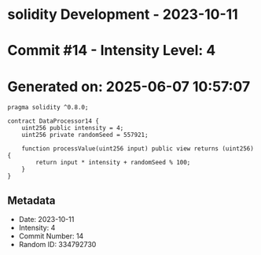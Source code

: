 ﻿# solidity Development - 2023-10-11
# Commit #14 - Intensity Level: 4
# Generated on: 2025-06-07 10:57:07
```solidity
pragma solidity ^0.8.0;

contract DataProcessor14 {
    uint256 public intensity = 4;
    uint256 private randomSeed = 557921;

    function processValue(uint256 input) public view returns (uint256) {
        return input * intensity + randomSeed % 100;
    }
}
```
## Metadata
- Date: 2023-10-11
- Intensity: 4
- Commit Number: 14
- Random ID: 334792730

